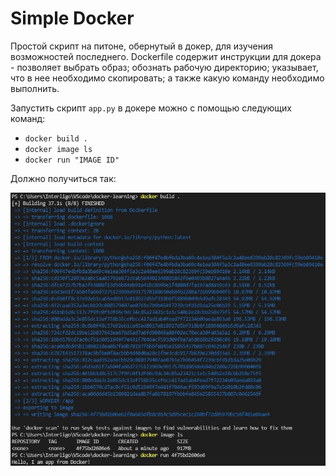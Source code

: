 # Simple Docker

Простой скрипт на питоне, обернутый в докер, для изучения возможностей последнего. Dockerfile содержит инструкции для докера - позволяет выбрать образ; обознать рабочую директорию; указывает, что в нее необходимо скопировать; а также какую команду необходимо выполнить. 

Запустить скрипт `app.py` в докере можно с помощью следующих команд:
- `docker build .`
- `docker image ls`
- `docker run "IMAGE ID"`

Должно получиться так:

![](https://github.com/Interligo/training-tasks/blob/master/docker-learning/docker-example.jpg)
